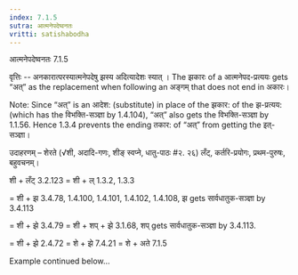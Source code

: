 ```yaml
---
index: 7.1.5
sutra: आत्मनेपदेष्वनतः
vritti: satishabodha
---
```



 आत्मनेपदेष्वनतः 7.1.5 

वृत्तिः -- अनकारात्‍परस्‍यात्‍मनेपदेषु झस्‍य अदित्‍यादेशः स्‍यात् । The झकारः of a आत्मनेपद-प्रत्ययः gets “अत्” as the replacement when following an अङ्गम् that does not end in अकारः। 

Note: Since “अत्” is an आदेश: (substitute) in place of the झकार: of the झ-प्रत्यय: (which has the विभक्ति-सञ्ज्ञा by 1.4.104), “अत्” also gets the विभक्ति-सञ्ज्ञा by 1.1.56. Hence 1.3.4 prevents the ending तकार: of “अत्” from getting the इत्-सञ्ज्ञा। 


उदाहरणम् – शेरते (√शी, अदादि-गणः, शीङ् स्वप्ने, धातु-पाठः #२. २६) लँट्, कर्तरि-प्रयोगः, प्रथम-पुरुषः, बहुवचनम्। 


शी + लँट् 3.2.123 = शी + ल् 1.3.2, 1.3.3 

= शी + झ 3.4.78, 1.4.100, 1.4.101, 1.4.102, 1.4.108, झ gets सार्वधातुक-सञ्ज्ञा by 3.4.113 

= शी + झे 3.4.79 = शी + शप् + झे 3.1.68, शप् gets सार्वधातुक-सञ्ज्ञा by 3.4.113. 

= शी + झे 2.4.72 = शे + झे 7.4.21 = शे + अते 7.1.5 


Example continued below… 


